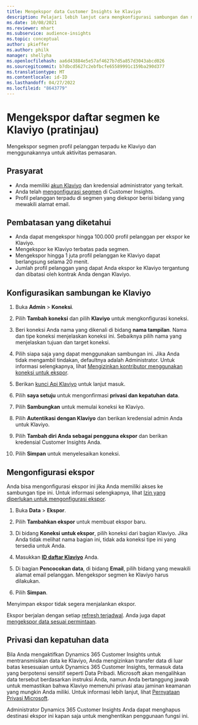 ```yaml
---
title: Mengekspor data Customer Insights ke Klaviyo
description: Pelajari lebih lanjut cara mengkonfigurasi sambungan dan mengekspor ke Klaviyo.
ms.date: 10/08/2021
ms.reviewer: mhart
ms.subservice: audience-insights
ms.topic: conceptual
author: pkieffer
ms.author: philk
manager: shellyha
ms.openlocfilehash: aa6d43884e5e57af4627b7d5a857d3043abcd026
ms.sourcegitcommit: b7dbcd5627c2ebfbcfe65589991c159ba290d377
ms.translationtype: MT
ms.contentlocale: id-ID
ms.lasthandoff: 04/27/2022
ms.locfileid: "8643779"
---
```

# <a name="export-segment-lists-to-klaviyo-preview"></a>Mengekspor daftar segmen ke Klaviyo (pratinjau)

Mengekspor segmen profil pelanggan terpadu ke Klaviyo dan menggunakannya untuk aktivitas pemasaran.

## <a name="prerequisites"></a>Prasyarat

-   Anda memiliki [akun Klaviyo](https://www.klaviyo.com/) dan kredensial administrator yang terkait.
-   Anda telah [mengonfigurasi segmen](segments.md) di Customer Insights.
-   Profil pelanggan terpadu di segmen yang diekspor berisi bidang yang mewakili alamat email.

## <a name="known-limitations"></a>Pembatasan yang diketahui

- Anda dapat mengekspor hingga 100.000 profil pelanggan per ekspor ke Klaviyo.
- Mengekspor ke Klaviyo terbatas pada segmen.
- Mengekspor hingga 1 juta profil pelanggan ke Klaviyo dapat berlangsung selama 20 menit. 
- Jumlah profil pelanggan yang dapat Anda ekspor ke Klaviyo tergantung dan dibatasi oleh kontrak Anda dengan Klaviyo.

## <a name="set-up-connection-to-klaviyo"></a>Konfigurasikan sambungan ke Klaviyo

1. Buka **Admin** > **Koneksi**.

1. Pilih **Tambah koneksi** dan pilih **Klaviyo** untuk mengkonfigurasi koneksi.

1. Beri koneksi Anda nama yang dikenali di bidang **nama tampilan**. Nama dan tipe koneksi menjelaskan koneksi ini. Sebaiknya pilih nama yang menjelaskan tujuan dan target koneksi.

1. Pilih siapa saja yang dapat menggunakan sambungan ini. Jika Anda tidak mengambil tindakan, defaultnya adalah Administrator. Untuk informasi selengkapnya, lihat [Mengizinkan kontributor menggunakan koneksi untuk ekspor](connections.md#allow-contributors-to-use-a-connection-for-exports).

1. Berikan [kunci Api Klaviyo](https://help.klaviyo.com/hc/articles/115005062267-How-to-Manage-Your-Account-s-API-Keys) untuk lanjut masuk. 

1. Pilih **saya setuju** untuk mengonfirmasi **privasi dan kepatuhan data**.

1. Pilih **Sambungkan** untuk memulai koneksi ke Klaviyo.

1. Pilih **Autentikasi dengan Klaviyo** dan berikan kredensial admin Anda untuk Klaviyo.

1. Pilih **Tambah diri Anda sebagai pengguna ekspor** dan berikan kredensial Customer Insights Anda.

1. Pilih **Simpan** untuk menyelesaikan koneksi.

## <a name="configure-an-export"></a>Mengonfigurasi ekspor

Anda bisa mengonfigurasi ekspor ini jika Anda memiliki akses ke sambungan tipe ini. Untuk informasi selengkapnya, lihat [Izin yang diperlukan untuk mengonfigurasi ekspor](export-destinations.md#set-up-a-new-export).

1. Buka **Data** > **Ekspor**.

1. Pilih **Tambahkan ekspor** untuk membuat ekspor baru.

1. Di bidang **Koneksi untuk ekspor**, pilih koneksi dari bagian Klaviyo. Jika Anda tidak melihat nama bagian ini, tidak ada koneksi tipe ini yang tersedia untuk Anda.

1. Masukkan [**ID daftar Klaviyo**](https://help.klaviyo.com/hc/articles/115005078647-How-to-Find-a-List-ID) Anda.     

3. Di bagian **Pencocokan data**, di bidang **Email**, pilih bidang yang mewakili alamat email pelanggan. Mengekspor segmen ke Klaviyo harus dilakukan.

1. Pilih **Simpan**.

Menyimpan ekspor tidak segera menjalankan ekspor.

Ekspor berjalan dengan setiap [refresh terjadwal](system.md#schedule-tab). Anda juga dapat [mengekspor data sesuai permintaan](export-destinations.md#run-exports-on-demand). 


## <a name="data-privacy-and-compliance"></a>Privasi dan kepatuhan data

Bila Anda mengaktifkan Dynamics 365 Customer Insights untuk mentransmisikan data ke Klaviyo, Anda mengizinkan transfer data di luar batas kesesuaian untuk Dynamics 365 Customer Insights, termasuk data yang berpotensi sensitif seperti Data Pribadi. Microsoft akan mengalihkan data tersebut berdasarkan instruksi Anda, namun Anda bertanggung jawab untuk memastikan bahwa Klaviyo memenuhi privasi atau jaminan keamanan yang mungkin Anda miliki. Untuk informasi lebih lanjut, lihat [Pernyataan Privasi Microsoft](https://go.microsoft.com/fwlink/?linkid=396732).

Administrator Dynamics 365 Customer Insights Anda dapat menghapus destinasi ekspor ini kapan saja untuk menghentikan penggunaan fungsi ini.
